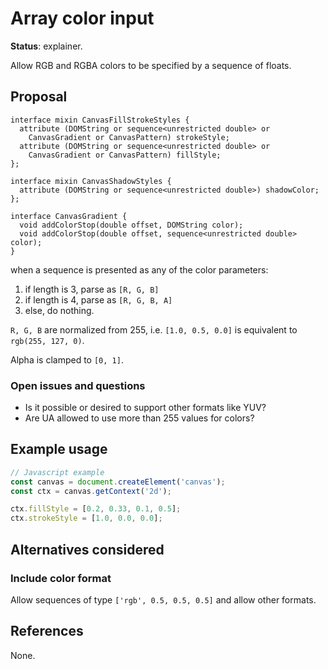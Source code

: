 Array color input
=================
**Status**: explainer.

Allow RGB and RGBA colors to be specified by a sequence of floats.


Proposal
--------

```webidl
interface mixin CanvasFillStrokeStyles {
  attribute (DOMString or sequence<unrestricted double> or
    CanvasGradient or CanvasPattern) strokeStyle;
  attribute (DOMString or sequence<unrestricted double> or
    CanvasGradient or CanvasPattern) fillStyle;
};

interface mixin CanvasShadowStyles {
  attribute (DOMString or sequence<unrestricted double>) shadowColor;
};

interface CanvasGradient {
  void addColorStop(double offset, DOMString color);
  void addColorStop(double offset, sequence<unrestricted double> color);
}
```

when a sequence is presented as any of the color parameters:
1. if length is 3, parse as `[R, G, B]`
2. if length is 4, parse as `[R, G, B, A]`
3. else, do nothing.

`R, G, B` are normalized from 255, i.e. `[1.0, 0.5, 0.0]` is equivalent to `rgb(255, 127, 0)`.

Alpha is clamped to `[0, 1]`.


### Open issues and questions

- Is it possible or desired to support other formats like YUV?
- Are UA allowed to use more than 255 values for colors?

Example usage
-------------

```js
// Javascript example
const canvas = document.createElement('canvas');
const ctx = canvas.getContext('2d');

ctx.fillStyle = [0.2, 0.33, 0.1, 0.5];
ctx.strokeStyle = [1.0, 0.0, 0.0];
```

Alternatives considered
-----------------------

### Include color format

Allow sequences of type `['rgb', 0.5, 0.5, 0.5]` and allow other formats.


References
----------

None.
